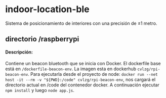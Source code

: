 # indoor-location-ble
Sistema de posicionamiento de interiores con una precisión de ±1 metro.

## directorio /raspberrypi
#### Descripción:
Contiene un beacon bluetooth que se inicia con Docker. El dockerfile base está en `/dockerfile-beacon-env`. La imagen esta en dockerhub `cvlzg/rpi-beacon-env`. Para ejecutarla desde el proyecto de node: `docker run --net host -it --rm -v "${PWD}:/code" cvlzg/rpi-beacon-env`, nos cargará el directorio actual en /code del contenedor docker. A continuación ejecutar `npm install` y luego `node app.js`. 
